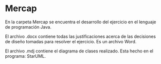 # Mercap

En la carpeta Mercap se encuentra el desarrollo del ejercicio en el lenguaje de programación Java.

El archivo .docx contiene todas las justificaciones acerca de las decisiones de diseño tomadas para resolver el ejercicio. Es un archivo Word.

El archivo .mdj contiene el diagrama de clases realizado. Esta hecho en el programa: StarUML.
